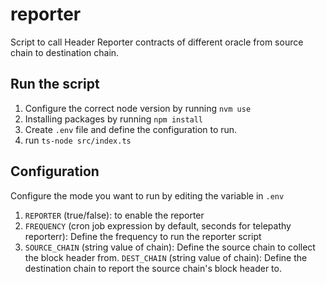 # reporter

Script to call Header Reporter contracts of different oracle from source chain to destination chain.

## Run the script

1. Configure the correct node version by running `nvm use`
2. Installing packages by running `npm install`
3. Create `.env` file and define the configuration to run.
4. run `ts-node src/index.ts`

## Configuration

Configure the mode you want to run by editing the variable in `.env`

1. `REPORTER` (true/false): to enable the reporter
2. `FREQUENCY` (cron job expression by default, seconds for telepathy reporterr): Define the frequency to run the
   reporter script
3. `SOURCE_CHAIN` (string value of chain): Define the source chain to collect the block header from. `DEST_CHAIN`
   (string value of chain): Define the destination chain to report the source chain's block header to.

